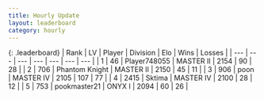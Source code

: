 ```yaml
---
title: Hourly Update
layout: leaderboard
category: hourly
---
```


{: .leaderboard}
| Rank | LV | Player | Division | Elo | Wins | Losses |
| --- | --- | --- | --- | --- | --- | --- |
| <span data-change="0">1</span> | 46 | <span title="ID: 748055">Player748055</span> | MASTER II | <span data-change="-5">2154</span> | <span data-change="1">90</span> | <span data-change="1">28</span> |
| <span data-change="0">2</span> | 706 | <span title="ID: 742939">Phantom Knight</span> | MASTER II | <span data-change="0">2150</span> | <span data-change="0">45</span> | <span data-change="0">11</span> |
| <span data-change="2">3</span> | 906 | <span title="ID: 540690">poon</span> | MASTER IV | <span data-change="19">2105</span> | <span data-change="2">107</span> | <span data-change="0">77</span> |
| <span data-change="-1">4</span> | 2415 | <span title="ID: 353063">Sktima</span> | MASTER IV | <span data-change="0">2100</span> | <span data-change="0">28</span> | <span data-change="0">12</span> |
| <span data-change="-1">5</span> | 753 | <span title="ID: 652474">pookmaster21</span> | ONYX I | <span data-change="0">2094</span> | <span data-change="0">60</span> | <span data-change="0">26</span> |